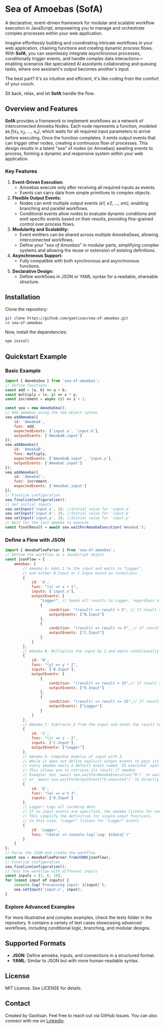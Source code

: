 # Sea of Amoebas (SofA)
A declarative, event-driven framework for modular and scalable workflow execution in JavaScript, empowering you to manage and orchestrate complex processes within your web application.

Imagine effortlessly building and coordinating intricate workflows in your web application, chaining functions and creating dynamic process flows. With **SofA**, you can seamlessly integrate asynchronous processes, conditionally trigger events, and handle complex data interactions—enabling scenarios like specialized AI assistants collaborating and queuing tasks, where one assistant's output becomes another's input.

The best part? It's so intuitive and efficient, it's like coding from the comfort of your couch.

Sit back, relax, and let **SofA** handle the flow.

## Overview and Features
**SofA** provides a framework to implement workflows as a network of interconnected Amoeba Nodes. Each node represents a function, modeled as *f(x<sub>1</sub>, x<sub>2</sub>, ..., x<sub>n</sub>)*, which waits for all required input parameters to arrive before executing. Once the function completes, it emits output events that can trigger other nodes, creating a continuous flow of processes. This design results in a latent "sea" of nodes (or Amoebas) awaiting events to process, forming a dynamic and responsive system within your web application.

### Key Features
1. **Event-Driven Execution:**
    - Amoebas execute only after receiving all required inputs as events.
    - Events can carry data from simple primitives to complex objects.
2. **Flexible Output Events:**
    - Nodes can emit multiple output events *(e1, e2, ..., em)*, enabling branching and parallel workflows.
    - Conditional events allow nodes to evaluate dynamic conditions and emit specific events based on their results, providing fine-grained control over process flows.
3. **Modularity and Scalability:**
    - Event emitters can be shared across multiple AmoebaSeas, allowing interconnected workflows.
    - Define your "*sea of Amoebas*" in modular parts, simplifying complex systems and allowing the reuse or extension of existing definitions.
4. **Asynchronous Support:**
    - Fully compatible with both synchronous and asynchronous functions.
5. **Declarative Design:**
    - Define workflows in JSON or YAML syntax for a readable, shareable structure.

## Installation
Clone the repository:
```bash
git clone https://github.com/gaotisan/sea-of-amoebas.git
cd sea-of-amoebas
```
Now, install the dependencies:
```bash
npm install
```

## Quickstart Example

### Basic Example
```javascript
import { AmoebaSea } from 'sea-of-amoebas';
// Define functions
const add = (a, b) => a + b;
const multiply = (x, y) => x * y;
const increment = async (z) => z + 1;

const sea = new AmoebaSea();
// Add amoebas using the new object syntax
sea.addAmoeba({
    id: 'AmoebaA',
    func: add,
    expectedEvents: ['input.a', 'input.b'],
    outputEvents: ['AmoebaB.input']
});
sea.addAmoeba({
    id: 'AmoebaB',
    func: multiply,
    expectedEvents: ['AmoebaB.input', 'input.y'],
    outputEvents: ['AmoebaC.input']
});
sea.addAmoeba({
    id: 'AmoebaC',
    func: increment,
    expectedEvents: ['AmoebaC.input']
});
// Finalize configuration
sea.finalizeConfiguration();
// Set initial inputs
sea.setInput('input.a', 5); //Initial value for 'input.a'
sea.setInput('input.b', 3); //Initial value for 'input.b'
sea.setInput('input.y', 2); //Initial value for 'input.y'
// Wait for the last amoeba to execute
const finalResult = await sea.waitForAmoebaExecution('AmoebaC');
```

### Define a Flow with JSON

```javascript
import { AmoebaFlowParser } from 'sea-of-amoebas';
// Define the workflow as a JavaScript object
const jsonFlow = {
    amoebas: [
        // Amoeba A: Adds 1 to the input and emits to "Logger",
        // and either B.Input or C.Input based on conditions
        {
            id: 'A',
            func: "(x) => x + 1",
            inputs: ['input.x'],
            outputEvents: [
                "Logger", // Sends all results to Logger, regardless of value
                {
                    condition: "(result) => result > 5", // If result > 5, send to B.Input
                    outputEvents: ["B.Input"]
                },
                {
                    condition: "(result) => result <= 5", // If result <= 5, send to C.Input
                    outputEvents: ["C.Input"]
                }
            ]
        },
        // Amoeba B: Multiplies the input by 2 and emits conditionally to D or Logger
        {
            id: 'B',
            func: "(y) => y * 2",
            inputs: ['B.Input'],
            outputEvents: [
                {
                    condition: "(result) => result > 15",// If result > 15, send to D.Input
                    outputEvents: ["D.Input"]
                },
                {
                    condition: "(result) => result <= 15",// If result <= 15, send to Logger
                    outputEvents: ["Logger"]
                }
            ]
        },
        // Amoeba C: Subtracts 2 from the input and sends the result to Logger
        {
            id: 'C',
            func: "(z) => z - 2",
            inputs: ['C.Input'],
            outputEvents: ["Logger"]
        },
        // Amoeba D: Computes modulus of input with 3
        // While it does not define explicit output events to pass its result to another amoeba,
        // every amoeba emits a default event named `ID.executed` upon completion.
        // This allows you to retrieve its result if needed.
        // Example: Use `await sea.waitForAmoebaExecution("D")` to wait for its execution
        // or `await sea.waitForOutputEvent("D.executed")` to directly capture the emitted event.
        {
            id: 'D',
            func: "(w) => w % 3",
            inputs: ['D.Input']
        },
        // Logger: Logs all incoming data
        // If no input events are specified, the amoeba listens for events matching its name by default.
        // This simplify the definition for single-input functions.
        // In this case, "Logger" listens for "Logger" events        
        {
            id: 'Logger',
            func: "(data) => console.log(`Log: ${data}`)"
        }
    ]
};
// Parse the JSON and create the workflow
const sea = AmoebaFlowParser.fromJSON(jsonFlow);
// Finalize configuration
sea.finalizeConfiguration();
// Test the workflow with different inputs
const inputs = [3, 6, 10];
for (const input of inputs) {
    console.log(`Processing input: ${input}`);
    sea.setInput('input.x', input);    
}
```

### Explore Advanced Examples
For more illustrative and complex examples, check the tests folder in the repository. It contains a variety of test cases showcasing advanced workflows, including conditional logic, branching, and modular designs.

## Supported Formats
- **JSON**: Define amoeba, inputs, and connections in a structured format.
- **YAML**: Similar to JSON but with more human-readable syntax.

## License
MIT License. See LICENSE for details.

## Contact
Created by Gaotisan. Feel free to reach out via GitHub Issues.
You can also connect with me on [LinkedIn](https://www.linkedin.com/in/santiago-ochoa-ceresuela/).


